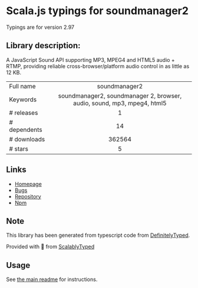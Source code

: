 
# Scala.js typings for soundmanager2

Typings are for version 2.97

## Library description:
A JavaScript Sound API supporting MP3, MPEG4 and HTML5 audio + RTMP, providing reliable cross-browser/platform audio control in as little as 12 KB.

|                    |                 |
| ------------------ | :-------------: |
| Full name          | soundmanager2 |
| Keywords           | soundmanager2, soundmanager 2, browser, audio, sound, mp3, mpeg4, html5 |
| # releases         | 1 |
| # dependents       | 14 |
| # downloads        | 362564 |
| # stars            | 5 |

## Links
- [Homepage](http://www.schillmania.com/projects/soundmanager2/)
- [Bugs](https://github.com/scottschiller/SoundManager2/issues/)
- [Repository](https://github.com/scottschiller/SoundManager2)
- [Npm](https://www.npmjs.com/package/soundmanager2)
    


## Note
This library has been generated from typescript code from [DefinitelyTyped](https://definitelytyped.org).

Provided with :purple_heart: from [ScalablyTyped](https://github.com/oyvindberg/ScalablyTyped)

## Usage
See [the main readme](../../readme.md) for instructions.


